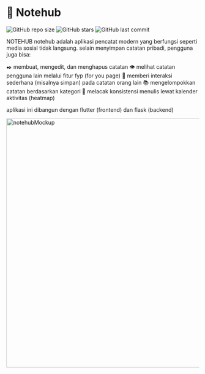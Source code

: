 # 📓 Notehub

![GitHub repo size](https://img.shields.io/github/repo-size/FajarFarel/notehub)
![GitHub stars](https://img.shields.io/github/stars/FajarFarel/notehub?style=social)
![GitHub last commit](https://img.shields.io/github/last-commit/FajarFarel/notehub)

NOTEHUB
notehub adalah aplikasi pencatat modern yang berfungsi seperti media sosial tidak langsung. selain menyimpan catatan pribadi, pengguna juga bisa:

✒️ membuat, mengedit, dan menghapus catatan
👁️ melihat catatan pengguna lain melalui fitur fyp (for you page)
🔖 memberi interaksi sederhana (misalnya simpan) pada catatan orang lain
📚 mengelompokkan catatan berdasarkan kategori
📆 melacak konsistensi menulis lewat kalender aktivitas (heatmap)

aplikasi ini dibangun dengan flutter (frontend) dan flask (backend)

<img width="1240" height="649" alt="notehubMockup" src="https://github.com/user-attachments/assets/a7c0a723-018a-4e85-b43c-855d9a6aeade" />
